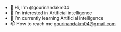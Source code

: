 - 👋 Hi, I’m @gourinandakm04
- 👀 I’m interested in Artificial intelligence
- 🌱 I’m currently learning Artificial intelligence
- 📫 How to reach me gourinandakm04@gmail.com

<!---
gourinandakm04/gourinandakm04 is a ✨ special ✨ repository because its `README.md` (this file) appears on your GitHub profile.
You can click the Preview link to take a look at your changes.
--->
